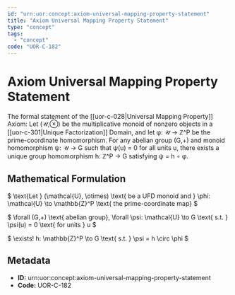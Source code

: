 ```yaml
---
id: "urn:uor:concept:axiom-universal-mapping-property-statement"
title: "Axiom Universal Mapping Property Statement"
type: "concept"
tags:
  - "concept"
code: "UOR-C-182"
---
```


# Axiom Universal Mapping Property Statement

The formal statement of the [[uor-c-028|Universal Mapping Property]] Axiom: Let (𝒰,⊗) be the multiplicative monoid of nonzero objects in a [[uor-c-301|Unique Factorization]] Domain, and let φ: 𝒰 → ℤ^P be the prime-coordinate homomorphism. For any abelian group (G,+) and monoid homomorphism ψ: 𝒰 → G such that ψ(u) = 0 for all units u, there exists a unique group homomorphism h: ℤ^P → G satisfying ψ = h ∘ φ.

## Mathematical Formulation

$
\text{Let } (\mathcal{U}, \otimes) \text{ be a UFD monoid and } \phi: \mathcal{U} \to \mathbb{Z}^P \text{ the prime-coordinate map}
$

$
\forall (G,+) \text{ abelian group}, \forall \psi: \mathcal{U} \to G \text{ s.t. } \psi(u) = 0 \text{ for units } u
$

$
\exists! h: \mathbb{Z}^P \to G \text{ s.t. } \psi = h \circ \phi
$

## Metadata

- **ID:** urn:uor:concept:axiom-universal-mapping-property-statement
- **Code:** UOR-C-182
